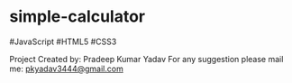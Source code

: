 # simple-calculator
#JavaScript #HTML5 #CSS3

Project Created by: Pradeep Kumar Yadav
For any suggestion please mail me: pkyadav3444@gmail.com
